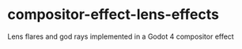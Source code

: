 # compositor-effect-lens-effects
Lens flares and god rays implemented in a Godot 4 compositor effect
